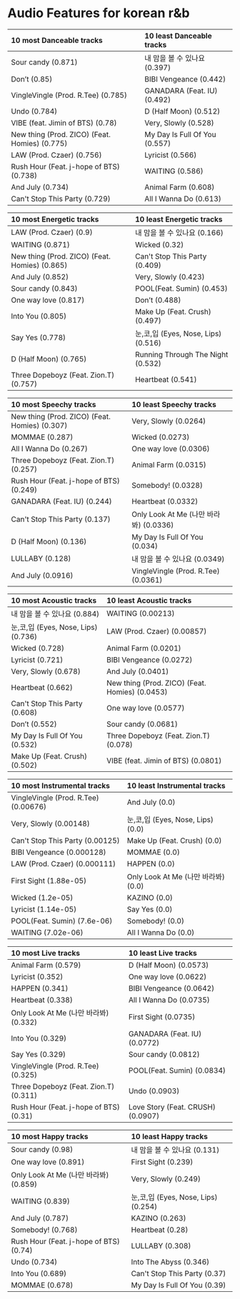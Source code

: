 # Audio Features for korean r&b
| 10 most Danceable tracks | 10 least Danceable tracks |
|:---|:---|
| Sour candy (0.871) | 내 맘을 볼 수 있나요 (0.397) |
| Don’t (0.85) | BIBI Vengeance (0.442) |
| VingleVingle (Prod. R.Tee) (0.785) | GANADARA (Feat. IU) (0.492) |
| Undo (0.784) | D (Half Moon) (0.512) |
| VIBE (feat. Jimin of BTS) (0.78) | Very, Slowly (0.528) |
| New thing (Prod. ZICO) (Feat. Homies) (0.775) | My Day Is Full Of You (0.557) |
| LAW (Prod. Czaer) (0.756) | Lyricist (0.566) |
| Rush Hour (Feat. j-hope of BTS) (0.738) | WAITING (0.586) |
| And July (0.734) | Animal Farm (0.608) |
| Can't Stop This Party (0.729) | All I Wanna Do (0.613) |

| 10 most Energetic tracks | 10 least Energetic tracks |
|:---|:---|
| LAW (Prod. Czaer) (0.9) | 내 맘을 볼 수 있나요 (0.166) |
| WAITING (0.871) | Wicked (0.32) |
| New thing (Prod. ZICO) (Feat. Homies) (0.865) | Can't Stop This Party (0.409) |
| And July (0.852) | Very, Slowly (0.423) |
| Sour candy (0.843) | POOL(Feat. Sumin) (0.453) |
| One way love (0.817) | Don’t (0.488) |
| Into You (0.805) | Make Up (Feat. Crush) (0.497) |
| Say Yes (0.778) | 눈,코,입 (Eyes, Nose, Lips) (0.516) |
| D (Half Moon) (0.765) | Running Through The Night (0.532) |
| Three Dopeboyz (Feat. Zion.T) (0.757) | Heartbeat (0.541) |

| 10 most Speechy tracks | 10 least Speechy tracks |
|:---|:---|
| New thing (Prod. ZICO) (Feat. Homies) (0.307) | Very, Slowly (0.0264) |
| MOMMAE (0.287) | Wicked (0.0273) |
| All I Wanna Do (0.267) | One way love (0.0306) |
| Three Dopeboyz (Feat. Zion.T) (0.257) | Animal Farm (0.0315) |
| Rush Hour (Feat. j-hope of BTS) (0.249) | Somebody! (0.0328) |
| GANADARA (Feat. IU) (0.244) | Heartbeat (0.0332) |
| Can't Stop This Party (0.137) | Only Look At Me (나만 바라봐) (0.0336) |
| D (Half Moon) (0.136) | My Day Is Full Of You (0.034) |
| LULLABY (0.128) | 내 맘을 볼 수 있나요 (0.0349) |
| And July (0.0916) | VingleVingle (Prod. R.Tee) (0.0361) |

| 10 most Acoustic tracks | 10 least Acoustic tracks |
|:---|:---|
| 내 맘을 볼 수 있나요 (0.884) | WAITING (0.00213) |
| 눈,코,입 (Eyes, Nose, Lips) (0.736) | LAW (Prod. Czaer) (0.00857) |
| Wicked (0.728) | Animal Farm (0.0201) |
| Lyricist (0.721) | BIBI Vengeance (0.0272) |
| Very, Slowly (0.678) | And July (0.0401) |
| Heartbeat (0.662) | New thing (Prod. ZICO) (Feat. Homies) (0.0453) |
| Can't Stop This Party (0.608) | One way love (0.0577) |
| Don’t (0.552) | Sour candy (0.0681) |
| My Day Is Full Of You (0.532) | Three Dopeboyz (Feat. Zion.T) (0.078) |
| Make Up (Feat. Crush) (0.502) | VIBE (feat. Jimin of BTS) (0.0801) |

| 10 most Instrumental tracks | 10 least Instrumental tracks |
|:---|:---|
| VingleVingle (Prod. R.Tee) (0.00676) | And July (0.0) |
| Very, Slowly (0.00148) | 눈,코,입 (Eyes, Nose, Lips) (0.0) |
| Can't Stop This Party (0.00125) | Make Up (Feat. Crush) (0.0) |
| BIBI Vengeance (0.000128) | MOMMAE (0.0) |
| LAW (Prod. Czaer) (0.000111) | HAPPEN (0.0) |
| First Sight (1.88e-05) | Only Look At Me (나만 바라봐) (0.0) |
| Wicked (1.2e-05) | KAZINO (0.0) |
| Lyricist (1.14e-05) | Say Yes (0.0) |
| POOL(Feat. Sumin) (7.6e-06) | Somebody! (0.0) |
| WAITING (7.02e-06) | All I Wanna Do (0.0) |

| 10 most Live tracks | 10 least Live tracks |
|:---|:---|
| Animal Farm (0.579) | D (Half Moon) (0.0573) |
| Lyricist (0.352) | One way love (0.0622) |
| HAPPEN (0.341) | BIBI Vengeance (0.0642) |
| Heartbeat (0.338) | All I Wanna Do (0.0735) |
| Only Look At Me (나만 바라봐) (0.332) | First Sight (0.0735) |
| Into You (0.329) | GANADARA (Feat. IU) (0.0772) |
| Say Yes (0.329) | Sour candy (0.0812) |
| VingleVingle (Prod. R.Tee) (0.325) | POOL(Feat. Sumin) (0.0834) |
| Three Dopeboyz (Feat. Zion.T) (0.311) | Undo (0.0903) |
| Rush Hour (Feat. j-hope of BTS) (0.31) | Love Story (Feat. CRUSH) (0.0907) |

| 10 most Happy tracks | 10 least Happy tracks |
|:---|:---|
| Sour candy (0.98) | 내 맘을 볼 수 있나요 (0.131) |
| One way love (0.891) | First Sight (0.239) |
| Only Look At Me (나만 바라봐) (0.859) | Very, Slowly (0.249) |
| WAITING (0.839) | 눈,코,입 (Eyes, Nose, Lips) (0.254) |
| And July (0.787) | KAZINO (0.263) |
| Somebody! (0.768) | Heartbeat (0.28) |
| Rush Hour (Feat. j-hope of BTS) (0.74) | LULLABY (0.308) |
| Undo (0.734) | Into The Abyss (0.346) |
| Into You (0.689) | Can't Stop This Party (0.37) |
| MOMMAE (0.678) | My Day Is Full Of You (0.39) |
